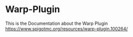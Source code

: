 # Warp-Plugin
This is the Documentation about the Warp Plugin https://www.spigotmc.org/resources/warp-plugin.100264/
